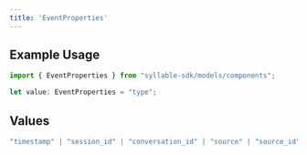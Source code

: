 ```yaml
---
title: 'EventProperties'
---
```


## Example Usage

```typescript
import { EventProperties } from "syllable-sdk/models/components";

let value: EventProperties = "type";
```

## Values

```typescript
"timestamp" | "session_id" | "conversation_id" | "source" | "source_id" | "category" | "type" | "user_id" | "description" | "attributes"
```
